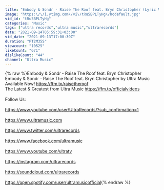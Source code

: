 ```yaml
---
title: "Embody & Sondr - Raise The Roof feat. Bryn Christopher (Lyric Video) [Ultra Music]"
image: "https:\/\/i.ytimg.com\/vi\/tRu5BPLTyHg\/hqdefault.jpg"
vid_id: "tRu5BPLTyHg"
categories: "Music"
tags: ["ultra records","ultra music","ultrarecords"]
date: "2021-09-14T05:59:31+03:00"
vid_date: "2021-09-13T17:00:39Z"
duration: "PT2M35S"
viewcount: "10525"
likeCount: "671"
dislikeCount: "44"
channel: "Ultra Music"
---
```

{% raw %}Embody &amp; Sondr - Raise The Roof feat. Bryn Christopher<br />Embody &amp; Sondr - Raise The Roof feat. Bryn Christopher by Ultra Music Available Now! <a rel="nofollow" target="blank" href="https://ffm.to/raisetheroof">https://ffm.to/raisetheroof</a><br />The Latest &amp; Greatest from Ultra Music <a rel="nofollow" target="blank" href="https://ffm.to/officialvideos">https://ffm.to/officialvideos</a><br /><br />Follow Us:<br /><br /><a rel="nofollow" target="blank" href="https://www.youtube.com/user/UltraRecords/?sub_confirmation=1">https://www.youtube.com/user/UltraRecords/?sub_confirmation=1</a><br /><br /><a rel="nofollow" target="blank" href="https://www.ultramusic.com">https://www.ultramusic.com</a><br /><br /><a rel="nofollow" target="blank" href="https://www.twitter.com/ultrarecords">https://www.twitter.com/ultrarecords</a><br /><br /><a rel="nofollow" target="blank" href="https://www.facebook.com/ultramusic">https://www.facebook.com/ultramusic</a><br /><br /><a rel="nofollow" target="blank" href="https://www.youtube.com/ultratv">https://www.youtube.com/ultratv</a><br /><br /><a rel="nofollow" target="blank" href="https://instagram.com/ultrarecords">https://instagram.com/ultrarecords</a><br /><br /><a rel="nofollow" target="blank" href="https://soundcloud.com/ultrarecords">https://soundcloud.com/ultrarecords</a><br /><br /><a rel="nofollow" target="blank" href="https://open.spotify.com/user/ultramusicofficial">https://open.spotify.com/user/ultramusicofficial</a>{% endraw %}

